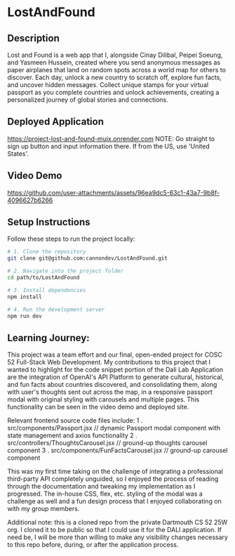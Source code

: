 # LostAndFound

## Description
Lost and Found is a web app that I, alongside Cinay Dilibal, Peipei Soeung, and Yasmeen Hussein, created where you send anonymous messages as paper airplanes that land on random spots across a world map for others to discover. Each day, unlock a new country to scratch off, explore fun facts, and uncover hidden messages. Collect unique stamps for your virtual passport as you complete countries and unlock achievements, creating a personalized journey of global stories and connections.

## Deployed Application
https://project-lost-and-found-muix.onrender.com
NOTE: Go straight to sign up button and input information there. If from the US, use 'United States'.

## Video Demo
https://github.com/user-attachments/assets/96ea9dc5-63c1-43a7-9b8f-4096627b6266

##  Setup Instructions
Follow these steps to run the project locally:

```bash
# 1. Clone the repository
git clone git@github.com:cannondev/LostAndFound.git

# 2. Navigate into the project folder
cd path/to/LostAndFound

# 3. Install dependencies
npm install

# 4. Run the development server
npm run dev
```

## Learning Journey:
This project was a team effort and our final, open-ended project for COSC 52 Full-Stack Web Development. My contributions to this project that I wanted to highlight for the code snippet portion of the Dali Lab Application are the integration of OpenAI's API Platform to generate cultural, historical, and fun facts about countries discovered, and consolidating them, along with user's thoughts sent out across the map, in a responsive passport modal with original styling with carousels and multiple pages. This functionality can be seen in the video demo and deployed site.

Relevant frontend source code files include:
1 . src/components/Passport.jsx // dynamic Passport modal component with state management and axios functionality
2 . src/controllers/ThoughtsCarousel.jsx // ground-up thoughts carousel component
3 . src/components/FunFactsCarousel.jsx // ground-up carousel component

This was my first time taking on the challenge of integrating a professional third-party API completely unguided, so I enjoyed the process of reading through the documentation and tweaking my implementation as I progressed. The in-house CSS, flex, etc. styling of the modal was a challenge as well and a fun design process that I enjoyed collaborating on with my group members.

Additional note: this is a cloned repo from the private Dartmouth CS 52 25W org. I cloned it to be public so that I could use it for the DALI application. If need be, I will be more than willing to make any visibility changes necessary to this repo before, during, or after the application process.
